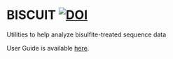 # BISCUIT [![DOI](https://zenodo.org/badge/doi/10.5281/zenodo.48262.svg)](http://dx.doi.org/10.5281/zenodo.48262)

Utilities to help analyze bisulfite-treated sequence data

User Guide is available [here](https://github.com/zwdzwd/biscuit/wiki).
